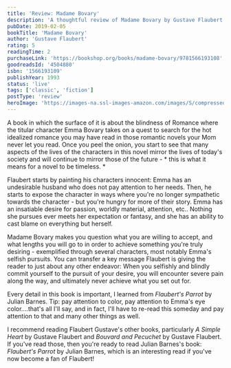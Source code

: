 ```yaml
---
title: 'Review: Madame Bovary'
description: 'A thoughtful review of Madame Bovary by Gustave Flaubert'
pubDate: 2019-02-05
bookTitle: 'Madame Bovary'
author: 'Gustave Flaubert'
rating: 5
readingTime: 2
purchaseLink: 'https://bookshop.org/books/madame-bovary/9781566193108'
goodreadsId: '4504880'
isbn: '1566193109'
publishYear: 1993
status: 'live'
tags: ['classic', 'fiction']
postType: 'review'
heroImage: 'https://images-na.ssl-images-amazon.com/images/S/compressed.photo.goodreads.com/books/1741368185i/2175.jpg'
---
```


A book in which the surface of it is about the blindness of Romance where the titular character Emma Bovary takes on a quest to search for the hot idealized romance you may have read in those romantic novels your Mom never let you read. Once you peel the onion, you start to see that many aspects of the lives of the characters in this novel mirror the lives of today's society and will continue to mirror those of the future - * this is what it means for a novel to be timeless. *

Flaubert starts by painting his characters innocent: Emma has an undesirable husband who does not pay attention to her needs. Then, he starts to expose the character in ways where you're no longer sympathetic towards the character -  but you're hungry for more of their story. Emma has an insatiable desire for passion, worldly material, attention, etc.. Nothing she pursues ever meets her expectation or fantasy, and she has an ability to cast blame on everything but herself.

Madame Bovary makes you question what you are willing to accept, and what lengths you will go to in order to achieve something you're truly desiring - exemplified through several characters, most notably Emma's selfish pursuits. You can transfer a key message Flaubert is giving the reader to just about any other endeavor: When you selfishly and blindly commit yourself to the pursuit of your desire, you will encounter severe pain along the way, and ultimately never achieve what you set out for.

Every detail in this book is important, I learned from *Flaubert's Parrot* by Julian Barnes. Tip: pay attention to color, pay attention to Emma's eye color....that's all I'll say, and in fact, I'll have to re-read this someday and pay attention to that and many other things as well.

I recommend reading Flaubert Gustave's other books, particularly *A Simple Heart* by Gustave Flaubert and *Bouvard and Pecuchet* by Gustave Flaubert. If you've read those, then you're ready to read Julian Barnes's book: *Flaubert's Parrot* by Julian Barnes, which is an interesting read if you've now become a fan of Flaubert!